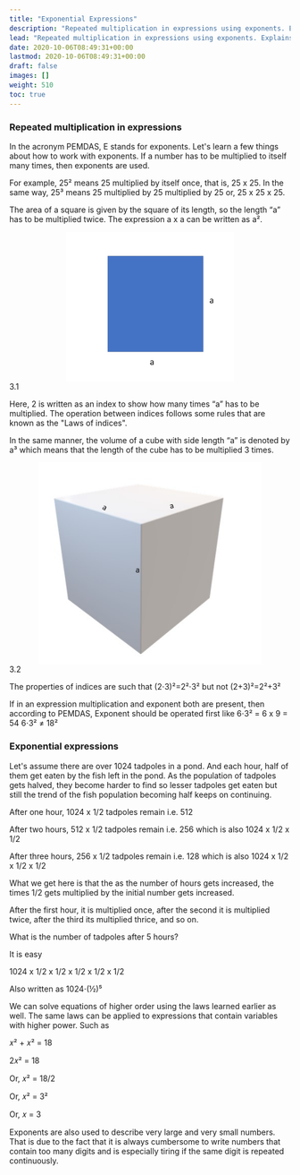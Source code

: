 ```yaml
---
title: "Exponential Expressions"
description: "Repeated multiplication in expressions using exponents. Explains how to work with exponents and the laws of indices. Also discusses exponential expressions and solving equations with higher powers."
lead: "Repeated multiplication in expressions using exponents. Explains how to work with exponents and the laws of indices. Also discusses exponential expressions and solving equations with higher powers."
date: 2020-10-06T08:49:31+00:00
lastmod: 2020-10-06T08:49:31+00:00
draft: false
images: []
weight: 510
toc: true
---
```


### Repeated multiplication in expressions
In the acronym PEMDAS, E stands for exponents. Let's learn a few things about how to work with exponents. If a number has to be multiplied to itself many times, then exponents are used. 

For example, 25²  means 25 multiplied by itself once, that is, 25 x 25. In the same way, 25³ means 25 multiplied by 25 multiplied by 25 or, 25 x 25 x 25.

The area of a square is given by the square of its length, so the length “a” has to be multiplied twice. The expression a x a can be written as a². 

<img src="3_1_square_of_a_units.jpg" width="300" style="display: block; margin: 0 auto;">
3.1

Here, 2 is written as an index to show how many times “a” has to be multiplied. The operation between indices follows some rules that are known as the "Laws of indices".
 
In the same manner, the volume of a cube with side length “a” is denoted by a³ which means that the length of the cube has to be multiplied 3 times. 

<img src="3_2_cube_of_a_units.jpg" width="400" style="display: block; margin: 0 auto;">
3.2

The properties of indices are such that (2⋅3)²=2²⋅3² but not (2+3)²=2²+3²

If in an expression multiplication and exponent both are present, then according to PEMDAS, Exponent should be operated first like
6⋅3² = 6 x 9 = 54 
6⋅3² ≠ 18² 

### Exponential expressions
Let's assume there are over 1024 tadpoles in a pond. And each hour, half of them get eaten by the fish left in the pond. As the population of tadpoles gets halved, they become harder to find so lesser tadpoles get eaten but still the trend of the fish population becoming half keeps on continuing. 

After one hour, 1024 x 1/2 tadpoles remain i.e. 512

After two hours, 512 x 1/2 tadpoles remain i.e. 256 which is also 1024 x 1/2 x 1/2

After three hours, 256 x 1/2 tadpoles remain i.e. 128 which is also 1024 x 1/2 x 1/2 x 1/2

What we get here is that the as the number of hours gets increased, the times 1/2 gets multiplied by the initial number gets increased. 

After the first hour, it is multiplied once, after the second it is multiplied twice, after the third its multiplied thrice, and so on. 

What is the number of tadpoles after 5 hours?

It is easy

1024 x 1/2 x 1/2 x 1/2 x 1/2 x 1/2

Also written as 1024⋅(½)⁵

We can solve equations of higher order using the laws learned earlier as well. 
The same laws can be applied to expressions that contain variables with higher power. Such as

𝑥² + 𝑥² = 18

2𝑥² = 18

Or, 𝑥² = 18/2

Or, 𝑥² = 3²

Or, 𝑥 = 3

Exponents are also used to describe very large and very small numbers. That is due to the fact that it is always cumbersome to write numbers that contain too many digits and is especially tiring if the same digit is repeated continuously.
